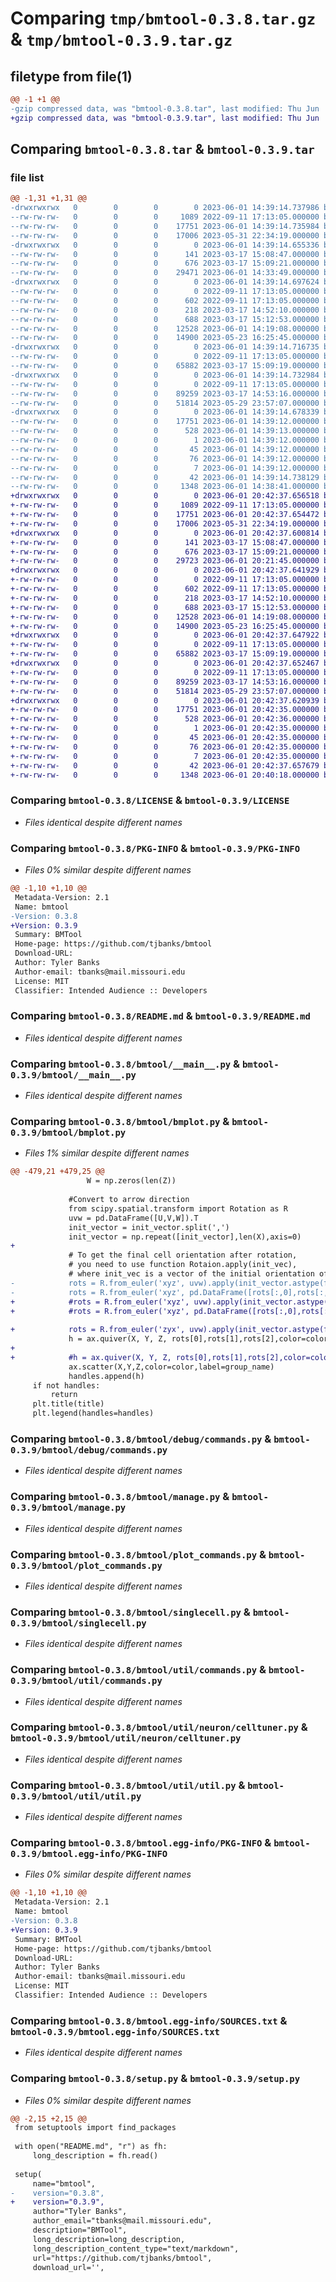 # Comparing `tmp/bmtool-0.3.8.tar.gz` & `tmp/bmtool-0.3.9.tar.gz`

## filetype from file(1)

```diff
@@ -1 +1 @@
-gzip compressed data, was "bmtool-0.3.8.tar", last modified: Thu Jun  1 14:39:14 2023, max compression
+gzip compressed data, was "bmtool-0.3.9.tar", last modified: Thu Jun  1 20:42:37 2023, max compression
```

## Comparing `bmtool-0.3.8.tar` & `bmtool-0.3.9.tar`

### file list

```diff
@@ -1,31 +1,31 @@
-drwxrwxrwx   0        0        0        0 2023-06-01 14:39:14.737986 bmtool-0.3.8/
--rw-rw-rw-   0        0        0     1089 2022-09-11 17:13:05.000000 bmtool-0.3.8/LICENSE
--rw-rw-rw-   0        0        0    17751 2023-06-01 14:39:14.735984 bmtool-0.3.8/PKG-INFO
--rw-rw-rw-   0        0        0    17006 2023-05-31 22:34:19.000000 bmtool-0.3.8/README.md
-drwxrwxrwx   0        0        0        0 2023-06-01 14:39:14.655336 bmtool-0.3.8/bmtool/
--rw-rw-rw-   0        0        0      141 2023-03-17 15:08:47.000000 bmtool-0.3.8/bmtool/__init__.py
--rw-rw-rw-   0        0        0      676 2023-03-17 15:09:21.000000 bmtool-0.3.8/bmtool/__main__.py
--rw-rw-rw-   0        0        0    29471 2023-06-01 14:33:49.000000 bmtool-0.3.8/bmtool/bmplot.py
-drwxrwxrwx   0        0        0        0 2023-06-01 14:39:14.697624 bmtool-0.3.8/bmtool/debug/
--rw-rw-rw-   0        0        0        0 2022-09-11 17:13:05.000000 bmtool-0.3.8/bmtool/debug/__init__.py
--rw-rw-rw-   0        0        0      602 2022-09-11 17:13:05.000000 bmtool-0.3.8/bmtool/debug/commands.py
--rw-rw-rw-   0        0        0      218 2023-03-17 14:52:10.000000 bmtool-0.3.8/bmtool/debug/debug.py
--rw-rw-rw-   0        0        0      688 2023-03-17 15:12:53.000000 bmtool-0.3.8/bmtool/manage.py
--rw-rw-rw-   0        0        0    12528 2023-06-01 14:19:08.000000 bmtool-0.3.8/bmtool/plot_commands.py
--rw-rw-rw-   0        0        0    14900 2023-05-23 16:25:45.000000 bmtool-0.3.8/bmtool/singlecell.py
-drwxrwxrwx   0        0        0        0 2023-06-01 14:39:14.716735 bmtool-0.3.8/bmtool/util/
--rw-rw-rw-   0        0        0        0 2022-09-11 17:13:05.000000 bmtool-0.3.8/bmtool/util/__init__.py
--rw-rw-rw-   0        0        0    65882 2023-03-17 15:09:19.000000 bmtool-0.3.8/bmtool/util/commands.py
-drwxrwxrwx   0        0        0        0 2023-06-01 14:39:14.732984 bmtool-0.3.8/bmtool/util/neuron/
--rw-rw-rw-   0        0        0        0 2022-09-11 17:13:05.000000 bmtool-0.3.8/bmtool/util/neuron/__init__.py
--rw-rw-rw-   0        0        0    89259 2023-03-17 14:53:16.000000 bmtool-0.3.8/bmtool/util/neuron/celltuner.py
--rw-rw-rw-   0        0        0    51814 2023-05-29 23:57:07.000000 bmtool-0.3.8/bmtool/util/util.py
-drwxrwxrwx   0        0        0        0 2023-06-01 14:39:14.678339 bmtool-0.3.8/bmtool.egg-info/
--rw-rw-rw-   0        0        0    17751 2023-06-01 14:39:12.000000 bmtool-0.3.8/bmtool.egg-info/PKG-INFO
--rw-rw-rw-   0        0        0      528 2023-06-01 14:39:13.000000 bmtool-0.3.8/bmtool.egg-info/SOURCES.txt
--rw-rw-rw-   0        0        0        1 2023-06-01 14:39:12.000000 bmtool-0.3.8/bmtool.egg-info/dependency_links.txt
--rw-rw-rw-   0        0        0       45 2023-06-01 14:39:12.000000 bmtool-0.3.8/bmtool.egg-info/entry_points.txt
--rw-rw-rw-   0        0        0       76 2023-06-01 14:39:12.000000 bmtool-0.3.8/bmtool.egg-info/requires.txt
--rw-rw-rw-   0        0        0        7 2023-06-01 14:39:12.000000 bmtool-0.3.8/bmtool.egg-info/top_level.txt
--rw-rw-rw-   0        0        0       42 2023-06-01 14:39:14.738129 bmtool-0.3.8/setup.cfg
--rw-rw-rw-   0        0        0     1348 2023-06-01 14:38:41.000000 bmtool-0.3.8/setup.py
+drwxrwxrwx   0        0        0        0 2023-06-01 20:42:37.656518 bmtool-0.3.9/
+-rw-rw-rw-   0        0        0     1089 2022-09-11 17:13:05.000000 bmtool-0.3.9/LICENSE
+-rw-rw-rw-   0        0        0    17751 2023-06-01 20:42:37.654472 bmtool-0.3.9/PKG-INFO
+-rw-rw-rw-   0        0        0    17006 2023-05-31 22:34:19.000000 bmtool-0.3.9/README.md
+drwxrwxrwx   0        0        0        0 2023-06-01 20:42:37.600814 bmtool-0.3.9/bmtool/
+-rw-rw-rw-   0        0        0      141 2023-03-17 15:08:47.000000 bmtool-0.3.9/bmtool/__init__.py
+-rw-rw-rw-   0        0        0      676 2023-03-17 15:09:21.000000 bmtool-0.3.9/bmtool/__main__.py
+-rw-rw-rw-   0        0        0    29723 2023-06-01 20:21:45.000000 bmtool-0.3.9/bmtool/bmplot.py
+drwxrwxrwx   0        0        0        0 2023-06-01 20:42:37.641929 bmtool-0.3.9/bmtool/debug/
+-rw-rw-rw-   0        0        0        0 2022-09-11 17:13:05.000000 bmtool-0.3.9/bmtool/debug/__init__.py
+-rw-rw-rw-   0        0        0      602 2022-09-11 17:13:05.000000 bmtool-0.3.9/bmtool/debug/commands.py
+-rw-rw-rw-   0        0        0      218 2023-03-17 14:52:10.000000 bmtool-0.3.9/bmtool/debug/debug.py
+-rw-rw-rw-   0        0        0      688 2023-03-17 15:12:53.000000 bmtool-0.3.9/bmtool/manage.py
+-rw-rw-rw-   0        0        0    12528 2023-06-01 14:19:08.000000 bmtool-0.3.9/bmtool/plot_commands.py
+-rw-rw-rw-   0        0        0    14900 2023-05-23 16:25:45.000000 bmtool-0.3.9/bmtool/singlecell.py
+drwxrwxrwx   0        0        0        0 2023-06-01 20:42:37.647922 bmtool-0.3.9/bmtool/util/
+-rw-rw-rw-   0        0        0        0 2022-09-11 17:13:05.000000 bmtool-0.3.9/bmtool/util/__init__.py
+-rw-rw-rw-   0        0        0    65882 2023-03-17 15:09:19.000000 bmtool-0.3.9/bmtool/util/commands.py
+drwxrwxrwx   0        0        0        0 2023-06-01 20:42:37.652467 bmtool-0.3.9/bmtool/util/neuron/
+-rw-rw-rw-   0        0        0        0 2022-09-11 17:13:05.000000 bmtool-0.3.9/bmtool/util/neuron/__init__.py
+-rw-rw-rw-   0        0        0    89259 2023-03-17 14:53:16.000000 bmtool-0.3.9/bmtool/util/neuron/celltuner.py
+-rw-rw-rw-   0        0        0    51814 2023-05-29 23:57:07.000000 bmtool-0.3.9/bmtool/util/util.py
+drwxrwxrwx   0        0        0        0 2023-06-01 20:42:37.620939 bmtool-0.3.9/bmtool.egg-info/
+-rw-rw-rw-   0        0        0    17751 2023-06-01 20:42:35.000000 bmtool-0.3.9/bmtool.egg-info/PKG-INFO
+-rw-rw-rw-   0        0        0      528 2023-06-01 20:42:36.000000 bmtool-0.3.9/bmtool.egg-info/SOURCES.txt
+-rw-rw-rw-   0        0        0        1 2023-06-01 20:42:35.000000 bmtool-0.3.9/bmtool.egg-info/dependency_links.txt
+-rw-rw-rw-   0        0        0       45 2023-06-01 20:42:35.000000 bmtool-0.3.9/bmtool.egg-info/entry_points.txt
+-rw-rw-rw-   0        0        0       76 2023-06-01 20:42:35.000000 bmtool-0.3.9/bmtool.egg-info/requires.txt
+-rw-rw-rw-   0        0        0        7 2023-06-01 20:42:35.000000 bmtool-0.3.9/bmtool.egg-info/top_level.txt
+-rw-rw-rw-   0        0        0       42 2023-06-01 20:42:37.657679 bmtool-0.3.9/setup.cfg
+-rw-rw-rw-   0        0        0     1348 2023-06-01 20:40:18.000000 bmtool-0.3.9/setup.py
```

### Comparing `bmtool-0.3.8/LICENSE` & `bmtool-0.3.9/LICENSE`

 * *Files identical despite different names*

### Comparing `bmtool-0.3.8/PKG-INFO` & `bmtool-0.3.9/PKG-INFO`

 * *Files 0% similar despite different names*

```diff
@@ -1,10 +1,10 @@
 Metadata-Version: 2.1
 Name: bmtool
-Version: 0.3.8
+Version: 0.3.9
 Summary: BMTool
 Home-page: https://github.com/tjbanks/bmtool
 Download-URL: 
 Author: Tyler Banks
 Author-email: tbanks@mail.missouri.edu
 License: MIT
 Classifier: Intended Audience :: Developers
```

### Comparing `bmtool-0.3.8/README.md` & `bmtool-0.3.9/README.md`

 * *Files identical despite different names*

### Comparing `bmtool-0.3.8/bmtool/__main__.py` & `bmtool-0.3.9/bmtool/__main__.py`

 * *Files identical despite different names*

### Comparing `bmtool-0.3.8/bmtool/bmplot.py` & `bmtool-0.3.9/bmtool/bmplot.py`

 * *Files 1% similar despite different names*

```diff
@@ -479,21 +479,25 @@
                 W = np.zeros(len(Z))
             
             #Convert to arrow direction
             from scipy.spatial.transform import Rotation as R
             uvw = pd.DataFrame([U,V,W]).T
             init_vector = init_vector.split(',')
             init_vector = np.repeat([init_vector],len(X),axis=0)
+            
             # To get the final cell orientation after rotation, 
             # you need to use function Rotaion.apply(init_vec), 
             # where init_vec is a vector of the initial orientation of a cell
-            rots = R.from_euler('xyz', uvw).apply(init_vector.astype(float))
-            rots = R.from_euler('xyz', pd.DataFrame([rots[:,0],rots[:,1],rots[:,2]]).T).as_rotvec().T
+            #rots = R.from_euler('xyz', uvw).apply(init_vector.astype(float))
+            #rots = R.from_euler('xyz', pd.DataFrame([rots[:,0],rots[:,1],rots[:,2]]).T).as_rotvec().T
 
+            rots = R.from_euler('zyx', uvw).apply(init_vector.astype(float)).T
             h = ax.quiver(X, Y, Z, rots[0],rots[1],rots[2],color=color,label=group_name, arrow_length_ratio = arrow_length_ratio, length=quiver_length)
+
+            #h = ax.quiver(X, Y, Z, rots[0],rots[1],rots[2],color=color,label=group_name, arrow_length_ratio = arrow_length_ratio, length=quiver_length)
             ax.scatter(X,Y,Z,color=color,label=group_name)
             handles.append(h)
     if not handles:
         return
     plt.title(title)
     plt.legend(handles=handles)
```

### Comparing `bmtool-0.3.8/bmtool/debug/commands.py` & `bmtool-0.3.9/bmtool/debug/commands.py`

 * *Files identical despite different names*

### Comparing `bmtool-0.3.8/bmtool/manage.py` & `bmtool-0.3.9/bmtool/manage.py`

 * *Files identical despite different names*

### Comparing `bmtool-0.3.8/bmtool/plot_commands.py` & `bmtool-0.3.9/bmtool/plot_commands.py`

 * *Files identical despite different names*

### Comparing `bmtool-0.3.8/bmtool/singlecell.py` & `bmtool-0.3.9/bmtool/singlecell.py`

 * *Files identical despite different names*

### Comparing `bmtool-0.3.8/bmtool/util/commands.py` & `bmtool-0.3.9/bmtool/util/commands.py`

 * *Files identical despite different names*

### Comparing `bmtool-0.3.8/bmtool/util/neuron/celltuner.py` & `bmtool-0.3.9/bmtool/util/neuron/celltuner.py`

 * *Files identical despite different names*

### Comparing `bmtool-0.3.8/bmtool/util/util.py` & `bmtool-0.3.9/bmtool/util/util.py`

 * *Files identical despite different names*

### Comparing `bmtool-0.3.8/bmtool.egg-info/PKG-INFO` & `bmtool-0.3.9/bmtool.egg-info/PKG-INFO`

 * *Files 0% similar despite different names*

```diff
@@ -1,10 +1,10 @@
 Metadata-Version: 2.1
 Name: bmtool
-Version: 0.3.8
+Version: 0.3.9
 Summary: BMTool
 Home-page: https://github.com/tjbanks/bmtool
 Download-URL: 
 Author: Tyler Banks
 Author-email: tbanks@mail.missouri.edu
 License: MIT
 Classifier: Intended Audience :: Developers
```

### Comparing `bmtool-0.3.8/bmtool.egg-info/SOURCES.txt` & `bmtool-0.3.9/bmtool.egg-info/SOURCES.txt`

 * *Files identical despite different names*

### Comparing `bmtool-0.3.8/setup.py` & `bmtool-0.3.9/setup.py`

 * *Files 0% similar despite different names*

```diff
@@ -2,15 +2,15 @@
 from setuptools import find_packages
 
 with open("README.md", "r") as fh:
     long_description = fh.read()
 
 setup(
     name="bmtool",
-    version="0.3.8",
+    version="0.3.9",
     author="Tyler Banks",
     author_email="tbanks@mail.missouri.edu",
     description="BMTool",
     long_description=long_description,
     long_description_content_type="text/markdown",
     url="https://github.com/tjbanks/bmtool",
     download_url='',
```

